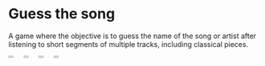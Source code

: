 # Guess the song

A game where the objective is to guess the name of the song or artist after listening to short segments of multiple tracks, including classical pieces.

<div style="display: flex; flex-wrap: wrap; gap: 10px;">
    <div style="display: flex; gap: 10px;">
        <img src="https://github.com/user-attachments/assets/d027714a-6576-46a9-9992-5cb7418aadac" width="48%">
        <img src="https://github.com/user-attachments/assets/8ae505ea-f20b-41d9-8138-ff6a7a43d0e9" width="48%">
    </div>
    <div style="display: flex; gap: 10px;">
        <img src="https://github.com/user-attachments/assets/de47579f-477a-47a4-b598-46b421d6c612" width="48%">
        <img src="https://github.com/user-attachments/assets/a64f3440-673b-4bb8-a3d4-cec6e74970b4" width="48%">
    </div>
</div>
